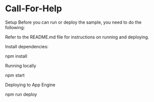 # Call-For-Help

Setup
Before you can run or deploy the sample, you need to do the following:

Refer to the README.md file for instructions on running and deploying.

Install dependencies:

npm install

Running locally

npm start

Deploying to App Engine

npm run deploy


